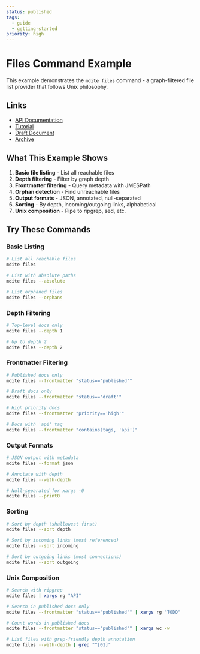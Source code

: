 ```yaml
---
status: published
tags:
  - guide
  - getting-started
priority: high
---
```


# Files Command Example

This example demonstrates the `mdite files` command - a graph-filtered file list provider that follows Unix philosophy.

## Links

- [API Documentation](./api.md)
- [Tutorial](./tutorial.md)
- [Draft Document](./draft.md)
- [Archive](./archive.md)

## What This Example Shows

1. **Basic file listing** - List all reachable files
2. **Depth filtering** - Filter by graph depth
3. **Frontmatter filtering** - Query metadata with JMESPath
4. **Orphan detection** - Find unreachable files
5. **Output formats** - JSON, annotated, null-separated
6. **Sorting** - By depth, incoming/outgoing links, alphabetical
7. **Unix composition** - Pipe to ripgrep, sed, etc.

## Try These Commands

### Basic Listing

```bash
# List all reachable files
mdite files

# List with absolute paths
mdite files --absolute

# List orphaned files
mdite files --orphans
```

### Depth Filtering

```bash
# Top-level docs only
mdite files --depth 1

# Up to depth 2
mdite files --depth 2
```

### Frontmatter Filtering

```bash
# Published docs only
mdite files --frontmatter "status=='published'"

# Draft docs only
mdite files --frontmatter "status=='draft'"

# High priority docs
mdite files --frontmatter "priority=='high'"

# Docs with 'api' tag
mdite files --frontmatter "contains(tags, 'api')"
```

### Output Formats

```bash
# JSON output with metadata
mdite files --format json

# Annotate with depth
mdite files --with-depth

# Null-separated for xargs -0
mdite files --print0
```

### Sorting

```bash
# Sort by depth (shallowest first)
mdite files --sort depth

# Sort by incoming links (most referenced)
mdite files --sort incoming

# Sort by outgoing links (most connections)
mdite files --sort outgoing
```

### Unix Composition

```bash
# Search with ripgrep
mdite files | xargs rg "API"

# Search in published docs only
mdite files --frontmatter "status=='published'" | xargs rg "TODO"

# Count words in published docs
mdite files --frontmatter "status=='published'" | xargs wc -w

# List files with grep-friendly depth annotation
mdite files --with-depth | grep "^[01]"
```
